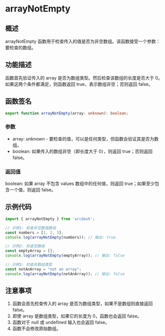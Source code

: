 # arrayNotEmpty

## 概述
arrayNotEmpty 函数用于检查传入的值是否为非空数组。该函数接受一个参数：要检查的数组。

## 功能描述
函数首先验证传入的 array 是否为数组类型。然后检查该数组的长度是否大于 0。如果这两个条件都满足，则函数返回 true，表示数组非空；否则返回 false。

## 函数签名
``` typescript
export function arrayNotEmpty(array: unknown): boolean;
```

### 参数
- array: unknown - 要检查的值，可以是任何类型，但函数会验证其是否为数组。
- boolean: 如果传入的数组非空（即长度大于 0），则返回 true；否则返回 false。

### 返回值
boolean: 如果 array 不包含 values 数组中的任何值，则返回 true；如果至少包含一个值，则返回 false。

## 示例代码
```typescript
import { arrayNotEmpty } from 'arcdash';

// 示例1: 检查非空数值数组
const numbers = [1, 2, 3];
console.log(arrayNotEmpty(numbers)); // 输出: true

// 示例2: 检查空数组
const emptyArray = [];
console.log(arrayNotEmpty(emptyArray)); // 输出: false

// 示例3: 检查非数组类型
const notAnArray = "not an array";
console.log(arrayNotEmpty(notAnArray)); // 输出: false
```

## 注意事项
1. 函数会首先检查传入的 array 是否为数组类型，如果不是数组则直接返回 false。
2. 即使 array 是数组类型，如果它的长度为 0，函数也会返回 false。 
3. 函数对于 null 或 undefined 输入也会返回 false。
4. 函数不会修改原始数组。